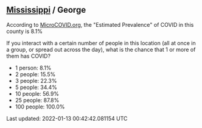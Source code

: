 
## [Mississippi](/united-states/mississippi) / George

According to [MicroCOVID.org](http://microcovid.org),
the "Estimated Prevalence" of COVID in this county is 8.1%

If you interact with a certain number of people in this location
(all at once in a group, or spread out across the day), what is the chance that
1 or more of them has COVID?

- 1 person: 8.1%
- 2 people: 15.5%
- 3 people: 22.3%
- 5 people: 34.4%
- 10 people: 56.9%
- 25 people: 87.8%
- 100 people: 100.0%

Last updated: 2022-01-13 00:42:42.081154 UTC
